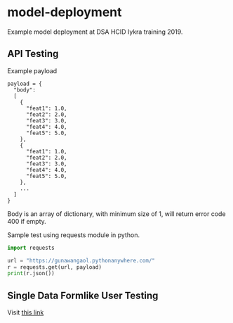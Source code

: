 # model-deployment
Example model deployment at DSA HCID Iykra training 2019.

## API Testing
Example payload

```
payload = {
  "body":
  [
    {
      "feat1": 1.0,
      "feat2": 2.0,
      "feat3": 3.0,
      "feat4": 4.0,
      "feat5": 5.0,
    },
    {
      "feat1": 1.0,
      "feat2": 2.0,
      "feat3": 3.0,
      "feat4": 4.0,
      "feat5": 5.0,
    },
    ...
  ]
}
```

Body is an array of dictionary, with minimum size of 1, will return error code 400 if empty. 

Sample test using requests module in python.

```python
import requests

url = "https://gunawangaol.pythonanywhere.com/"
r = requests.get(url, payload)
print(r.json())
```

## Single Data Formlike User Testing
Visit [this link](https://arc-rendezvous.github.io/model-deployment/)
